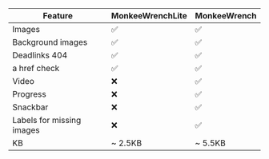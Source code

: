 | Feature                   | MonkeeWrenchLite | MonkeeWrench |
| ------------------------- | ---------------- | ------------ |
| Images                    | ✅               | ✅           |
| Background images         | ✅               | ✅           |
| Deadlinks 404             | ✅               | ✅           |
| a href check              | ✅               | ✅           |
| Video                     | ❌               | ✅           |
| Progress                  | ❌               | ✅           |
| Snackbar                  | ❌               | ✅           |
| Labels for missing images | ❌               | ✅           |
| KB                        | ~ 2.5KB          | ~ 5.5KB      |

